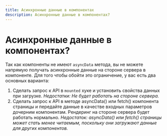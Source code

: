 ```yaml
---
title: Асинхронные данные в компонентах
description: Асинхронные данные в компонентах?
---
```


# Асинхронные данные в компонентах?

Так как компоненты не имеют `asyncData` метода, вы не можете напрямую получать асинхронные данные на стороне сервера в компоненте. Для того чтобы обойти это ограничение, у вас есть два основных варианта:

1. Сделать запрос к API в `mounted` хуке и установить свойства данных при загрузке. *Недостатки: Не будет работать на стороне сервера.*
2. Сделать запрос к API в методе asyncData() или fetch() компонента страницы и передайте данные в качестве входных параметров дочерним компонентам. Рендеринг на стороне сервера будет работать нормально. *Недостаток: asyncData() или fetch() страницы может стать менее читаемым, поскольку они загружают данные для других компонентов.*
